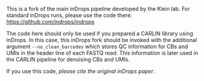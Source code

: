 This is a fork of the main inDrops pipeline developed by the Klein lab. For standard inDrops runs, please use the code there: https://github.com/indrops/indrops

The code here should only be used if you prepared a CARLIN library using inDrops. In this case, this inDrops fork should be invoked with the additional argument `--no_clean_barcodes` which stores QC information for CBs and UMIs in the header line of each FASTQ read. This information is later used in the CARLIN pipeline for denoising CBs and UMIs.

If you use this code, _please cite the original inDrops paper_.
